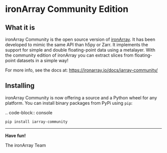 # ironArray Community Edition

## What it is

ironArray Community is the open source version of [ironArray](https://ironarray.io).  It has been developed to mimic the same API than h5py or Zarr.  It implements the support for simple and double floating-point data using a metalayer. With the community edition of ironArray you can extract slices from floating-point datasets in a simple way!

For more info, see the docs at: https://ironarray.io/docs/iarray-community/


## Installing

ironArray Community is now offering a source and a Python wheel for any platform.
You can install binary packages from PyPi using ``pip``:

.. code-block:: console

    pip install iarray-community


----

**Have fun!**

The ironArray Team

